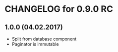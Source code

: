 CHANGELOG for 0.9.0 RC
======================

1.0.0 (04.02.2017)
-----
* Split from database component
* Paginator is immutable
